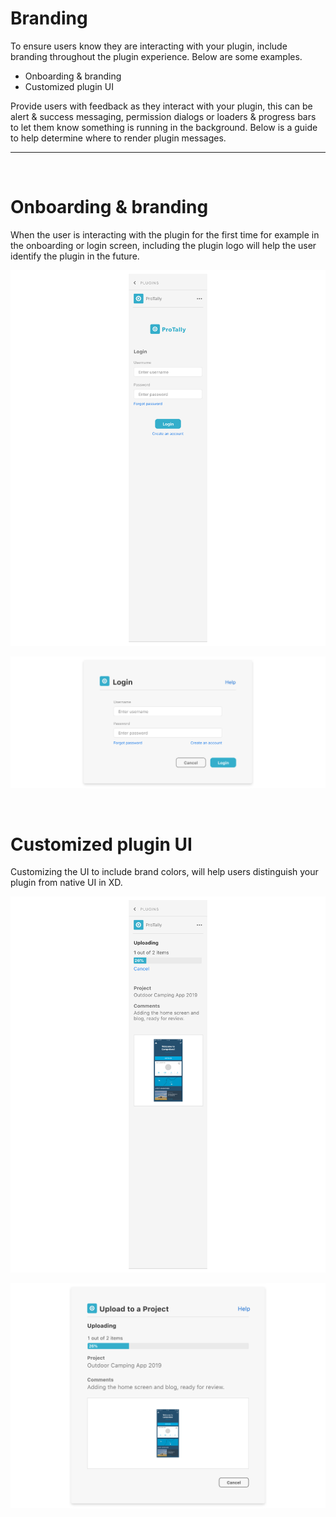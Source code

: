 # Branding

To ensure users know they are interacting with your plugin, include branding throughout the plugin experience. Below are some examples. 

- Onboarding & branding
- Customized plugin UI

Provide users with feedback as they interact with your plugin, this can be alert & success messaging, permission dialogs or loaders & progress bars to let them know something is running in the background. Below is a guide to help determine where to render plugin messages.

----------
 <br />

# Onboarding & branding

When the user is interacting with the plugin for the first time for example in the onboarding or login screen, including the plugin logo will help the user identify the plugin in the future. 

![Panel branding example](../ux_images/Branding_1.png)

![modal branding example](../ux_images/Branding_2.png)

 <br />

# Customized plugin UI

Customizing the UI to include brand colors, will help users distinguish your plugin from native UI in XD. 

![Panel customization example](../ux_images/Branding_3.png)

![Modal customization example](../ux_images/Branding_4.png)

